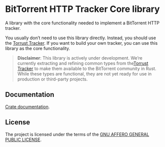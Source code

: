 # BitTorrent HTTP Tracker Core library

A library with the core functionality needed to implement a BitTorrent HTTP tracker.

You usually don’t need to use this library directly. Instead, you should use the [Torrust Tracker](https://github.com/torrust/torrust-tracker). If you want to build your own tracker, you can use this library as the core functionality.

> **Disclaimer**: This library is actively under development. We’re currently extracting and refining common types from the[Torrust Tracker](https://github.com/torrust/torrust-tracker) to make them available to the BitTorrent community in Rust. While these types are functional, they are not yet ready for use in production or third-party projects.

## Documentation

[Crate documentation](https://docs.rs/bittorrent-http-tracker-core).

## License

The project is licensed under the terms of the [GNU AFFERO GENERAL PUBLIC LICENSE](./LICENSE).

